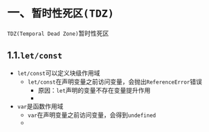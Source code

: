 # 一、`暂时性死区(TDZ)`

`TDZ(Temporal Dead Zone)`暂时性死区





## 1.1.`let/const`

- `let/const`可以定义块级作用域
  - `let/const`在声明变量之前访问变量，会抛出`ReferenceError`错误
    - 原因：`let`声明的变量不存在变量提升作用
    - 
- `var`是函数作用域
  - `var`在声明变量之前访问变量，会得到`undefined`
  - 

